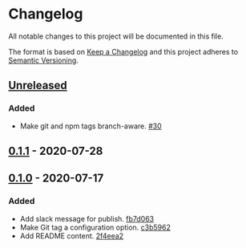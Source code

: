# Changelog

All notable changes to this project will be documented in this file.

The format is based on [Keep a Changelog](http://keepachangelog.com/)
and this project adheres to [Semantic Versioning](http://semver.org/).

## [Unreleased](https://github.com/atomist-skills/npm-skill/compare/0.1.1...HEAD)

### Added

-   Make git and npm tags branch-aware. [#30](https://github.com/atomist-skills/npm-build-skill/issues/30)

## [0.1.1](https://github.com/atomist-skills/npm-skill/compare/0.1.0...0.1.1) - 2020-07-28

## [0.1.0](https://github.com/atomist-skills/npm-skill/tree/0.1.0) - 2020-07-17

### Added

-   Add slack message for publish. [fb7d063](https://github.com/atomist-skills/npm-skill/commit/fb7d06389e908341d6de94e581f4afa12898cc72)
-   Make Git tag a configuration option. [c3b5962](https://github.com/atomist-skills/npm-skill/commit/c3b596202580f519bf305ec63b6884a237c1a225)
-   Add README content. [2f4eea2](https://github.com/atomist-skills/npm-build-skill/commit/2f4eea2d490fdbb7bb519ee4f951c8e60c995797)
